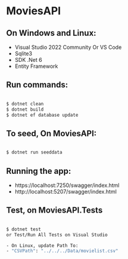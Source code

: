 # MoviesAPI

## On Windows and Linux:

 - Visual Studio 2022 Community Or VS Code
 - Sqlite3
 - SDK .Net 6
 - Entity Framework
 
## Run commands:
  ```bash
  
 $ dotnet clean
 $ dotnet build
 $ dotnet ef database update
 
 ```
 
## To seed, On MoviesAPI:
 ```bash
 
 $ dotnet run seeddata
 
 ``` 
 
## Running the app:
 - https://localhost:7250/swagger/index.html
 - http://localhost:5207/swagger/index.html
 
## Test, on MoviesAPI.Tests

 ```bash

 $ dotnet test
 or Test/Run All Tests on Visual Studio
 
 - On Linux, update Path To:
 - "CSVPath": "../../../Data/movielist.csv"



 ``` 